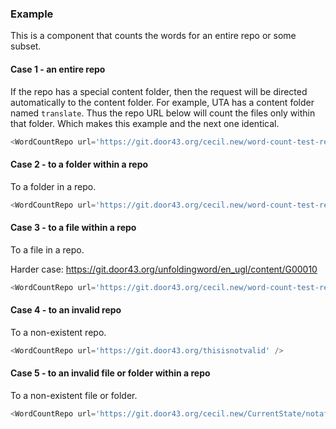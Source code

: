 
### Example

This is a component that counts the words for an entire repo or some subset.

#### Case 1 - an entire repo

If the repo has a special content folder, then the request will be directed automatically to the content folder. For example, UTA has a content folder named `translate`. Thus the repo URL below will count the files only within that folder. Which makes this example and the next one identical.

```js
<WordCountRepo url='https://git.door43.org/cecil.new/word-count-test-repo' />
```

#### Case 2 - to a folder within a repo

To a folder in a repo.

```js
<WordCountRepo url='https://git.door43.org/cecil.new/word-count-test-repo/folder2' />
```

#### Case 3 - to a file within a repo

To a file in a repo.

Harder case: https://git.door43.org/unfoldingword/en_ugl/content/G00010

```js
<WordCountRepo url='https://git.door43.org/cecil.new/word-count-test-repo/README.md' />
```

#### Case 4 - to an invalid repo

To a non-existent repo.

```js
<WordCountRepo url='https://git.door43.org/thisisnotvalid' />
```

#### Case 5 - to an invalid file or folder within a repo

To a non-existent file or folder.

```js
<WordCountRepo url='https://git.door43.org/cecil.new/CurrentState/notafile' />
```
